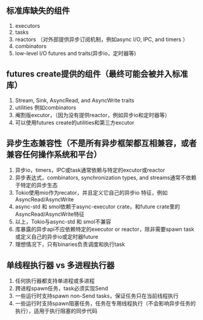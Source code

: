 ## 标准库缺失的组件
1. executors
2. tasks
3. reactors （对外部提供异步订阅机制，例如async I/O, IPC, and timers ）
4. combinators
5. low-level I/O futures and traits(异步io，定时器等)

## futures create提供的组件（最终可能会被并入标准库）
1. Stream, Sink, AsyncRead, and AsyncWrite traits
2. utilities 例如combinators
3. 阉割版excutor，（因为没有提供reactor，例如异步io和定时器等）
4. 可以使用futures create的utilities和第三方excutor


## 异步生态兼容性（不是所有异步框架都互相兼容，或者兼容任何操作系统和平台）
1. 异步io，timers，IPC或task通常依赖与特定的excutor或reactor
2. 异步表达式，combinators, synchronization types, and streams通常不依赖于特定的异步生态
3. Tokio使用mio作为recator，并且定义它自己的异步io 特征，例如AsyncRead/AsyncWrite
4. async-std 和 smol依赖于async-executor crate，和future crate里的AsyncRead/AsyncWrite特征
5. 以上，Tokio与async-std 和 smol不兼容
6. 库暴露的异步api不应依赖特定的executor or reactor，除非需要spawn task或定义自己的异步io或定时器future
7. 理想情况下，只有binaries负责调度和执行task

## 单线程执行器 vs 多进程执行器
1. 任何执行器都支持单进程或多进程
2. 跨进程spawn任务，task必须实现Send
3. 一些运行时支持spawn non-Send tasks，保证任务只在当前线程执行
4. 一些运行时支持spawn阻塞任务，任务在专用线程执行（不会影响异步任务的执行），适用于执行阻塞的同步代码




